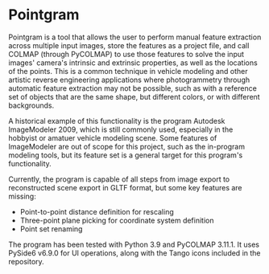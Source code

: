 # Pointgram
Pointgram is a tool that allows the user to perform manual feature extraction across multiple input images, store the features as a project file, and call COLMAP (through PyCOLMAP) to use those features to solve the input images' camera's intrinsic and extrinsic properties, as well as the locations of the points. This is a common technique in vehicle modeling and other artistic reverse engineering applications where photogrammetry through automatic feature extraction may not be possible, such as with a reference set of objects that are the same shape, but different colors, or with different backgrounds.

A historical example of this functionality is the program Autodesk ImageModeler 2009, which is still commonly used, especially in the hobbyist or amatuer vehicle modeling scene. Some features of ImageModeler are out of scope for this project, such as the in-program modeling tools, but its feature set is a general target for this program's functionality.

Currently, the program is capable of all steps from image export to reconstructed scene export in GLTF format, but some key features are missing:

- Point-to-point distance definition for rescaling
- Three-point plane picking for coordinate system definition
- Point set renaming

The program has been tested with Python 3.9 and PyCOLMAP 3.11.1. It uses PySide6 v6.9.0 for UI operations, along with the Tango icons included in the repository.